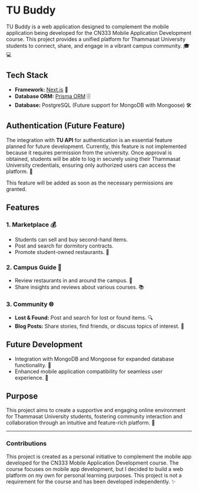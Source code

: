 # TU Buddy

TU Buddy is a web application designed to complement the mobile application being developed for the CN333 Mobile Application Development course. This project provides a unified platform for Thammasat University students to connect, share, and engage in a vibrant campus community. 🎓💻

## Tech Stack

- **Framework:** [Next.js](https://nextjs.org/) 🚀
- **Database ORM:** [Prisma ORM](https://www.prisma.io/) 🗄️
- **Database:** PostgreSQL (Future support for MongoDB with Mongoose) 🛠️

## Authentication (Future Feature)

The integration with **TU API** for authentication is an essential feature planned for future development. Currently, this feature is not implemented because it requires permission from the university. Once approval is obtained, students will be able to log in securely using their Thammasat University credentials, ensuring only authorized users can access the platform. 🔐

This feature will be added as soon as the necessary permissions are granted.

## Features

### 1. **Marketplace** 💰

- Students can sell and buy second-hand items.
- Post and search for dormitory contracts.
- Promote student-owned restaurants. 🍔

### 2. **Campus Guide** 📍

- Review restaurants in and around the campus. 🍴
- Share insights and reviews about various courses. 📚

### 3. **Community** 🌐

- **Lost & Found:** Post and search for lost or found items. 🔍
- **Blog Posts:** Share stories, find friends, or discuss topics of interest. 📝

## Future Development

- Integration with MongoDB and Mongoose for expanded database functionality. 🔮
- Enhanced mobile application compatibility for seamless user experience. 📱

## Purpose

This project aims to create a supportive and engaging online environment for Thammasat University students, fostering community interaction and collaboration through an intuitive and feature-rich platform. 🤝

---

### Contributions

This project is created as a personal initiative to complement the mobile app developed for the CN333 Mobile Application Development course. The course focuses on mobile app development, but I decided to build a web platform on my own for personal learning purposes. This project is not a requirement for the course and has been developed independently. ✨
